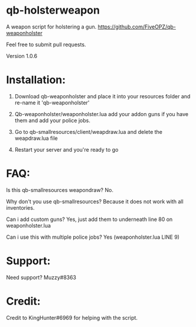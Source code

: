 # qb-holsterweapon
A weapon script for holstering a gun.
https://github.com/FiveOPZ/qb-weaponholster

Feel free to submit pull requests.

Version 1.0.6

# Installation:

1) Download qb-weaponholster and place it into your resources folder and re-name it 'qb-weaponholster'

2) Qb-weaponholster/weaponholster.lua add your addon guns if you have them and add your police jobs.

3) Go to qb-smallresources/client/weapdraw.lua and delete the weapdraw.lua file

4) Restart your server and you're ready to go

# FAQ:

Is this qb-smallresources weapondraw? No.

Why don't you use qb-smallresources? Because it does not work with all inventories.

Can i add custom guns? Yes, just add them to underneath line 80 on weaponholster.lua

Can i use this with multiple police jobs? Yes (weaponholster.lua LINE 9)

# Support:

Need support? Muzzy#8363

# Credit:

Credit to KingHunter#6969 for helping with the script.
